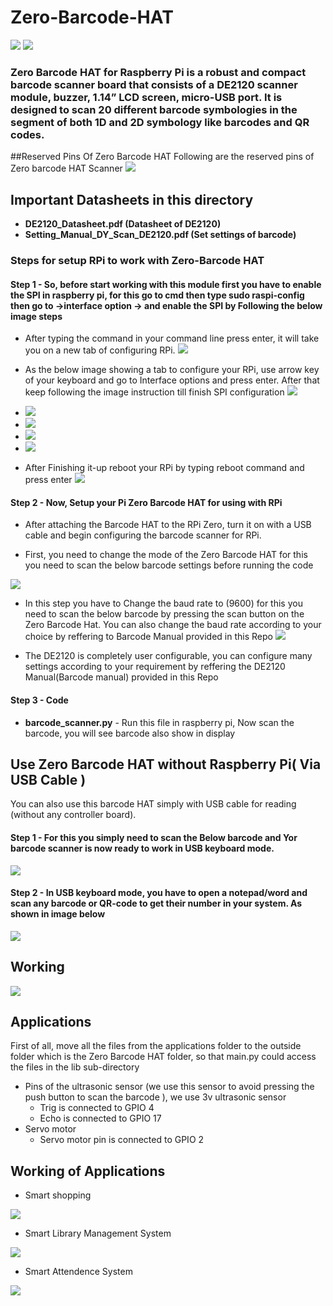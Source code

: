 # Zero-Barcode-HAT

<img src= "https://github.com/sbcshop/Zero-Barcode-Hat/blob/main/images/img2.JPG" />
<img src= "https://github.com/sbcshop/Zero-Barcode-Hat/blob/main/images/img1.JPG" />

### Zero Barcode HAT for Raspberry Pi is a robust and compact barcode scanner board that consists of a DE2120 scanner module, buzzer, 1.14” LCD screen, micro-USB port. It is designed to scan 20 different barcode symbologies in the segment of both 1D and 2D symbology like barcodes and QR codes.
##Reserved Pins Of Zero Barcode HAT
Following are the reserved pins of Zero barcode HAT Scanner
<img src= "https://github.com/sbcshop/Zero-Barcode-Hat/blob/main/images/Zero_barcode_ReservedPin.png" />

## Important Datasheets in this directory 
  * **DE2120_Datasheet.pdf (Datasheet of DE2120)**
  * **Setting_Manual_DY_Scan_DE2120.pdf (Set settings of barcode)**
  
  
### Steps for setup RPi to work with Zero-Barcode HAT

#### Step 1 - So, before start working with this module first you have to enable the SPI in raspberry pi, for this go to cmd then type sudo raspi-config then go to ->interface option -> and enable the SPI by Following the below image steps
   * After typing the command in your command line press enter, it will take you on a new tab of configuring RPi.
    <img src= "https://github.com/sbcshop/Zero-Barcode-Hat/blob/main/images/SC1.PNG" /> 

   * As the below image showing a tab to configure your RPi, use arrow key of your keyboard and go to Interface options and press enter. After that keep following the      image instruction till finish SPI configuration 
     <img src= "https://github.com/sbcshop/Zero-Barcode-Hat/blob/main/images/SC2.PNG" /> 

   * <img src= "https://github.com/sbcshop/Zero-Barcode-Hat/blob/main/images/SC3.PNG" /> 

   * <img src= "https://github.com/sbcshop/Zero-Barcode-Hat/blob/main/images/SC4.PNG" /> 

   * <img src= "https://github.com/sbcshop/Zero-Barcode-Hat/blob/main/images/SC5.PNG" /> 

   * <img src= "https://github.com/sbcshop/Zero-Barcode-Hat/blob/main/images/SC6.PNG" /> 

   * After Finishing it-up reboot your RPi by typing reboot command and press enter
     <img src= "https://github.com/sbcshop/Zero-Barcode-Hat/blob/main/images/SC7.PNG" /> 

#### Step 2 - Now, Setup your Pi Zero Barcode HAT for using with RPi

   * After attaching the Barcode HAT to the RPi Zero, turn it on with a USB cable and begin configuring the barcode scanner for RPi. 

   * First, you need to change the mode of the Zero Barcode HAT for this you need to scan the below barcode settings before running the code
  
   <img src= "https://github.com/sbcshop/Pi-Barcode-HAT/blob/main/images/ttl_rs232.JPG" />
   
   * In this step you have to Change the baud rate to (9600) for this you need to scan the below barcode by pressing the scan button on the Zero Barcode Hat.    You        can also change the baud rate according to your choice by reffering to Barcode Manual provided in this Repo
     <img src= "https://github.com/sbcshop/Pi-Barcode-HAT/blob/main/images/baudrate.JPG" />

   * The DE2120 is completely user configurable, you can configure many settings according to your requirement by reffering the DE2120 Manual(Barcode manual) provided      in this Repo
 
#### Step 3 - Code 
   * **barcode_scanner.py** - Run this file in raspberry pi, Now scan the barcode, you will see barcode also show in display
 
## Use Zero Barcode HAT without Raspberry Pi( Via USB Cable )
You can also use this barcode HAT simply with USB cable for reading (without any controller board). 

#### Step 1 - For this you simply need to scan the Below barcode and Yor barcode scanner is now ready to work in USB keyboard mode.

   <img src= "https://github.com/sbcshop/Pi-Barcode-HAT/blob/main/images/img7.JPG" />
  
#### Step 2 - In USB keyboard mode, you have to open a notepad/word and scan any barcode or QR-code to get their number in your system. As shown in image below

   <img src= "https://github.com/sbcshop/Zero-Barcode-Hat/blob/main/images/SC.PNG" />


## Working
<img src= "https://github.com/sbcshop/Zero-Barcode-Hat/blob/main/images/img6.png" />

## Applications
First of all, move all the files from the applications folder to the outside folder which is the Zero Barcode HAT folder, so that main.py could access the files in the lib sub-directory
* Pins of the ultrasonic sensor (we use this sensor to avoid pressing the push button to scan the barcode ), we use 3v ultrasonic sensor
   * Trig is connected to GPIO 4
   * Echo is connected to GPIO 17
* Servo motor
   * Servo motor pin is connected to GPIO 2

## Working of Applications 
  * Smart shopping
  <img src= "https://github.com/sbcshop/Zero-Barcode-Hat/blob/main/images/img1.png" />
  
  * Smart Library Management System
  <img src= "https://github.com/sbcshop/Zero-Barcode-Hat/blob/main/images/img4.png" />
  
  * Smart Attendence System
  <img src= "https://github.com/sbcshop/Zero-Barcode-Hat/blob/main/images/img2.png" />

   


